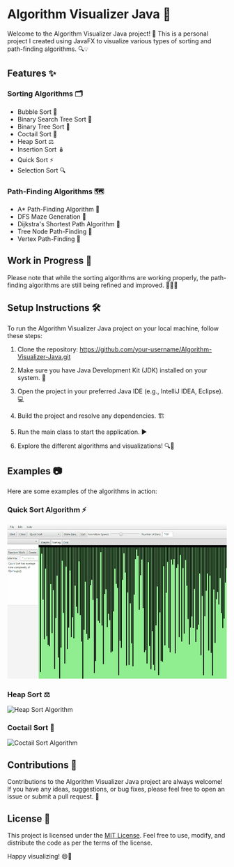# Algorithm Visualizer Java 🌟

Welcome to the Algorithm Visualizer Java project! 🎉 This is a personal project I created using JavaFX to visualize various types of sorting and path-finding algorithms. 🔍💡

## Features ✨

### Sorting Algorithms 🗂️

- Bubble Sort 🫧
- Binary Search Tree Sort 🌳
- Binary Tree Sort 🌿
- Coctail Sort 🍹
- Heap Sort ⚖️
- Insertion Sort 🪆
- Quick Sort ⚡
- Selection Sort 🔍

### Path-Finding Algorithms 🗺️

- A* Path-Finding Algorithm 🌠
- DFS Maze Generation 🏰
- Dijkstra's Shortest Path Algorithm 📏
- Tree Node Path-Finding 🌴
- Vertex Path-Finding 🔺

## Work in Progress 🚧

Please note that while the sorting algorithms are working properly, the path-finding algorithms are still being refined and improved. 🔧👷‍♂️

## Setup Instructions 🛠️

To run the Algorithm Visualizer Java project on your local machine, follow these steps:

1. Clone the repository: https://github.com/your-username/Algorithm-Visualizer-Java.git

2. Make sure you have Java Development Kit (JDK) installed on your system. 🔧

3. Open the project in your preferred Java IDE (e.g., IntelliJ IDEA, Eclipse). 💻

4. Build the project and resolve any dependencies. 🏗️

5. Run the main class to start the application. ▶️

6. Explore the different algorithms and visualizations! 🔍🎨

## Examples 📷

Here are some examples of the algorithms in action:

### Quick Sort Algorithm ⚡
![Quick Sort Algorithm](quick-sort-smallbar.gif)

### Heap Sort ⚖️
![Heap Sort Algorithm](heap_sort.gif)

### Coctail Sort 🍹
![Coctail Sort Algorithm](coctail_sort.gif)

## Contributions 🤝

Contributions to the Algorithm Visualizer Java project are always welcome! If you have any ideas, suggestions, or bug fixes, please feel free to open an issue or submit a pull request. 🙏

## License 📜

This project is licensed under the [MIT License](LICENSE). Feel free to use, modify, and distribute the code as per the terms of the license.

Happy visualizing! 😄🎨
